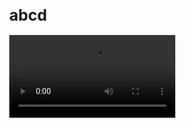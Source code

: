 # abcd
![a4082bda-372b-49e8-90ab-6357a04c174b](https://github.com/crazycutiera/abcd/blob/main/a4082bda-372b-49e8-90ab-6357a04c174b.webm)

